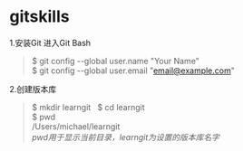 # gitskills
1.安装Git 进入Git Bash
> $ git config --global user.name "Your Name"   
> $ git config --global user.email "email@example.com"

2.创建版本库

> $ mkdir learngit  
> $ cd learngit  
> $ pwd   
/Users/michael/learngit  
*pwd用于显示当前目录，learngit为设置的版本库名字* 
